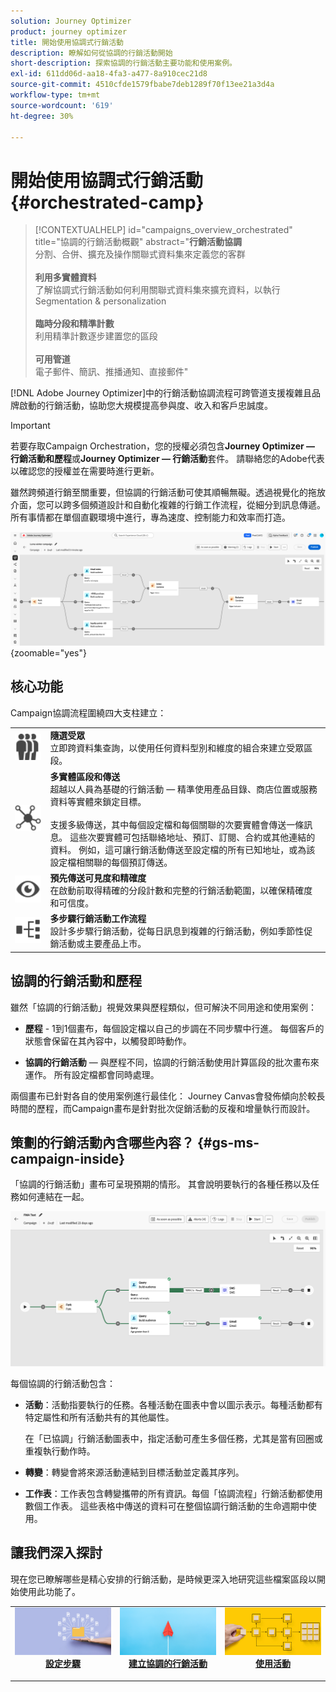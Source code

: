 ```yaml
---
solution: Journey Optimizer
product: journey optimizer
title: 開始使用協調式行銷活動
description: 瞭解如何從協調的行銷活動開始
short-description: 探索協調的行銷活動主要功能和使用案例。
exl-id: 611dd06d-aa18-4fa3-a477-8a910cec21d8
source-git-commit: 4510cfde1579fbabe7deb1289f70f13ee21a3d4a
workflow-type: tm+mt
source-wordcount: '619'
ht-degree: 30%

---
```



# 開始使用協調式行銷活動 {#orchestrated-camp}

>[!CONTEXTUALHELP]
>id="campaigns_overview_orchestrated"
>title="協調的行銷活動概觀"
>abstract="<b>行銷活動協調</b><br/>分割、合併、擴充及操作關聯式資料集來定義您的客群<br/><br/> <b>利用多實體資料</b><br/>了解協調式行銷活動如何利用關聯式資料集來擴充資料，以執行 Segmentation &amp; personalization<br/><br/><b>臨時分段和精準計數</b><br/>利用精準計數逐步建置您的區段<br/><br/><b>可用管道</b><br/>電子郵件、簡訊、推播通知、直接郵件"

[!DNL Adobe Journey Optimizer]中的行銷活動協調流程可跨管道支援複雜且品牌啟動的行銷活動，協助您大規模提高參與度、收入和客戶忠誠度。

>[!IMPORTANT]
>
>若要存取Campaign Orchestration，您的授權必須包含&#x200B;**Journey Optimizer — 行銷活動和歷程**&#x200B;或&#x200B;**Journey Optimizer — 行銷活動**&#x200B;套件。 請聯絡您的Adobe代表以確認您的授權並在需要時進行更新。

雖然跨頻道行銷至關重要，但協調的行銷活動可使其順暢無礙。透過視覺化的拖放介面，您可以跨多個頻道設計和自動化複雜的行銷工作流程，從細分到訊息傳遞。所有事情都在單個直觀環境中進行，專為速度、控制能力和效率而打造。

![](assets/canvas-example-diagram.png){zoomable="yes"}

## 核心功能

Campaign協調流程圍繞四大支柱建立：

<table style="table-layout:auto">
<tr style="border: 0;">
<td><img alt="隨選受眾" src="assets/do-not-localize/icon-audience.svg" width="150px"></a></td><td><b>隨選受眾</b><br/>立即跨資料集查詢，以使用任何資料型別和維度的組合來建立受眾區段。</td></tr>
<tr style="border: 0;">
<td><img alt="多實體細分和傳送" src="assets/do-not-localize/icon-entity.svg" width="150px"></a></td><td><b>多實體區段和傳送</b><br/>超越以人員為基礎的行銷活動 — 精準使用產品目錄、商店位置或服務資料等實體來鎖定目標。<br/><br/>
支援多級傳送，其中每個設定檔和每個關聯的次要實體會傳送一條訊息。 這些次要實體可包括聯絡地址、預訂、訂閱、合約或其他連結的資料。 例如，這可讓行銷活動傳送至設定檔的所有已知地址，或為該設定檔相關聯的每個預訂傳送。</td></tr>
<tr style="border: 0;">
<td><img alt="預先傳送的可見度和精確度" src="assets/do-not-localize/icon-visibility.svg" width="150px"></a></td><td><b>預先傳送可見度和精確度</b><br/>在啟動前取得精確的分段計數和完整的行銷活動範圍，以確保精確度和可信度。</td></tr>
<tr style="border: 0;">
<td><img alt="多步驟行銷活動工作流程" src="assets/do-not-localize/icon-multistep.svg" width="150px"></a></td><td><b>多步驟行銷活動工作流程</b><br/>設計多步驟行銷活動，從每日訊息到複雜的行銷活動，例如季節性促銷活動或主要產品上市。</td></tr>
</table>

## 協調的行銷活動和歷程

雖然「協調的行銷活動」視覺效果與歷程類似，但可解決不同用途和使用案例：

* **歷程** - 1到1個畫布，每個設定檔以自己的步調在不同步驟中行進。 每個客戶的狀態會保留在其內容中，以觸發即時動作。

* **協調的行銷活動** — 與歷程不同，協調的行銷活動使用計算區段的批次畫布來運作。 所有設定檔都會同時處理。

兩個畫布已針對各自的使用案例進行最佳化： Journey Canvas會發佈傾向於較長時間的歷程，而Campaign畫布是針對批次促銷活動的反複和增量執行而設計。

## 策劃的行銷活動內含哪些內容？ {#gs-ms-campaign-inside}

「協調的行銷活動」畫布可呈現預期的情形。 其會說明要執行的各種任務以及任務如何連結在一起。

![影像顯示協調的行銷活動畫布](assets/canvas-example.png)

每個協調的行銷活動包含：

* **活動**：活動指要執行的任務。各種活動在圖表中會以圖示表示。每種活動都有特定屬性和所有活動共有的其他屬性。

  在「已協調」行銷活動圖表中，指定活動可產生多個任務，尤其是當有回圈或重複執行動作時。

* **轉變**：轉變會將來源活動連結到目標活動並定義其序列。

* **工作表**：工作表包含轉變攜帶的所有資訊。每個「協調流程」行銷活動都使用數個工作表。 這些表格中傳送的資料可在整個協調行銷活動的生命週期中使用。

## 讓我們深入探討

現在您已瞭解哪些是精心安排的行銷活動，是時候更深入地研究這些檔案區段以開始使用此功能了。

<table><tr style="border: 0; text-align: center;">
<td>
<a href="gs-campaign-creation.md">
<img alt="存取及管理行銷活動" src="assets/do-not-localize/workflow-access.jpeg">
</a>
<div>
<a href="gs-campaign-creation.md"><strong>設定步驟</strong></a>
</div>
<p>
</td>
<td>
<a href="create-orchestrated-campaign.md">
<img alt="銷售機會" src="assets/do-not-localize/workflow-create.jpeg">
</a>
<div><a href="create-orchestrated-campaign.md"><strong>建立協調的行銷活動</strong>
</div>
<p>
</td>
<td>
<a href="activities/about-activities.md">
<img alt="不頻繁" src="assets/do-not-localize/workflow-activities.jpeg">
</a>
<div>
<a href="activities/about-activities.md"><strong>使用活動</strong></a>
</div>
<p></td>
</tr></table>
